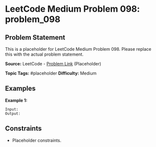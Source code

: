 # LeetCode Medium Problem 098: problem_098

## Problem Statement

This is a placeholder for LeetCode Medium Problem 098.
Please replace this with the actual problem statement.

**Source:** LeetCode - [Problem Link](https://leetcode.com/problems/problem-098/) (Placeholder)

**Topic Tags:** #placeholder
**Difficulty:** Medium

## Examples

**Example 1:**

```
Input:
Output:
```

## Constraints

- Placeholder constraints.
